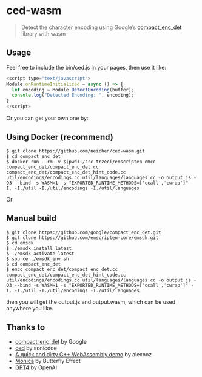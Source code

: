 # ced-wasm

> Detect the character encoding using Google’s [compact_enc_det](https://github.com/google/compact_enc_det) library with wasm

## Usage

Feel free to include the bin/ced.js in your pages, then use it like:
```js
<script type="text/javascript">
Module.onRuntimeInitialized = async () => {
  let encoding = Module.DetectEncoding(buffer);
  console.log("Detected Encoding: ", encoding);
}
</script>
```

Or you can get your own one by:

## Using Docker (recommend)

```console
$ git clone https://github.com/neichen/ced-wasm.git
$ cd compact_enc_det
$ docker run --rm -v $(pwd):/src trzeci/emscripten emcc compact_enc_det/compact_enc_det.cc compact_enc_det/compact_enc_det_hint_code.cc util/encodings/encodings.cc util/languages/languages.cc -o output.js -O3 --bind -s WASM=1 -s "EXPORTED_RUNTIME_METHODS=['ccall','cwrap']" -I. -I./util -I./util/encodings -I./util/languages
```

Or

## Manual build

```console
$ git clone https://github.com/google/compact_enc_det.git
$ git clone https://github.com/emscripten-core/emsdk.git
$ cd emsdk
$ ./emsdk install latest
$ ./emsdk activate latest
$ source ./emsdk_env.sh
$ cd compact_enc_det
$ emcc compact_enc_det/compact_enc_det.cc compact_enc_det/compact_enc_det_hint_code.cc util/encodings/encodings.cc util/languages/languages.cc -o output.js -O3 --bind -s WASM=1 -s "EXPORTED_RUNTIME_METHODS=['ccall','cwrap']" -I. -I./util -I./util/encodings -I./util/languages
```

then you will get the output.js and output.wasm, which can be used anywhere you like.

## Thanks to

 - [compact_enc_det](https://github.com/google/compact_enc_det) by Google
 - [ced](https://github.com/sonicdoe/ced) by sonicdoe
 - [A quick and dirty C++ WebAssembly demo](https://github.com/alexnoz/wasm-class-sample) by alexnoz
 - [Monica](https://monica.im/) by Butterfly Effect
 - [GPT4](https://chatgpt.com) by OpenAI
